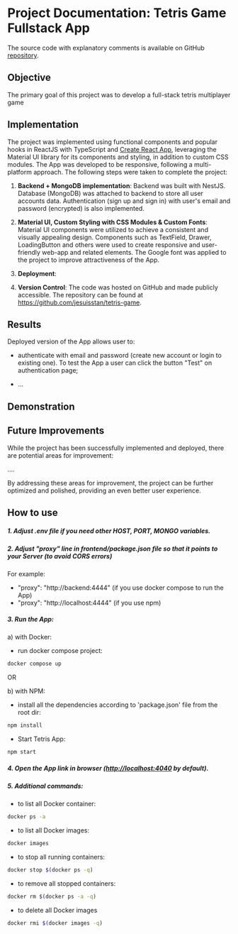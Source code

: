# Project Documentation: Tetris Game Fullstack App

The source code with explanatory comments is available on GitHub [repository](https://github.com/jesuisstan/tetris-game).

## Objective

The primary goal of this project was to develop a full-stack tetris multiplayer game

## Implementation

The project was implemented using functional components and popular hooks in ReactJS with TypeScript and [Create React App](https://facebook.github.io/create-react-app/docs/getting-started), leveraging the Material UI library for its components and styling, in addition to custom CSS modules. The App was developed to be responsive, following a multi-platform approach. The following steps were taken to complete the project:

1.  **Backend + MongoDB implementation**: Backend was built with NestJS. Database (MongoDB) was attached to backend to store all user accounts data. Authentication (sign up and sign in) with user's email and password (encrypted) is also implemented.

2. **Material UI, Custom Styling with CSS Modules & Custom Fonts**: Material UI components were utilized to achieve a consistent and visually appealing design. Components such as TextField, Drawer, LoadingButton and others were used to create responsive and user-friendly web-app and related elements. The Google font was applied to the project to improve attractiveness of the App.

4. **Deployment**: 

5. **Version Control**: The code was hosted on GitHub and made publicly accessible. The repository can be found at https://github.com/jesuisstan/tetris-game.

## Results

Deployed version of the App allows user to:

- authenticate with email and password (create new account or login to existing one). To test the App a user can click the button "Test" on authentication page;

- ...

## Demonstration



## Future Improvements

While the project has been successfully implemented and deployed, there are potential areas for improvement:

....

By addressing these areas for improvement, the project can be further optimized and polished, providing an even better user experience.

## How to use
##### 1. Adjust .env file if you need other HOST, PORT, MONGO variables.
##### 2. Adjust "proxy" line in frontend/package.json file so that it points to your Server (to avoid CORS errors)
For example:
- "proxy": "http://backend:4444" (if you use docker compose to run the App)
- "proxy": "http://localhost:4444" (if you use npm)

##### 3. Run the App:
a) with Docker:
- run docker compose project:
```sh
docker compose up
```

OR

b) with NPM:
- install all the dependencies according to 'package.json' file from the root dir:
```sh
npm install
```

- Start Tetris App:
```sh
npm start
```

##### 4. Open the App link in browser ([http://localhost:4040](http://localhost:4040) by default).

##### 5. Additional commands:
- to list all Docker container:
```sh
docker ps -a
```
- to list all Docker images:
```sh
docker images
```
- to stop all running containers:
```sh
docker stop $(docker ps -q)
```
- to remove all stopped containers:
```sh
docker rm $(docker ps -a -q)
```
- to delete all Docker images
```sh
docker rmi $(docker images -q)
```

